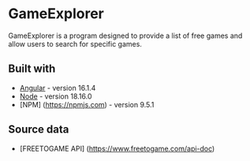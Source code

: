 # GameExplorer
GameExplorer is a program designed to provide a list of free games and allow users to search for specific games.

## Built with
* [Angular](https://angular.io/) - version 16.1.4
* [Node](https://nodejs.org/) - version 18.16.0
* [NPM] (https://npmjs.com) - version 9.5.1

## Source data
* [FREETOGAME API] (https://www.freetogame.com/api-doc)